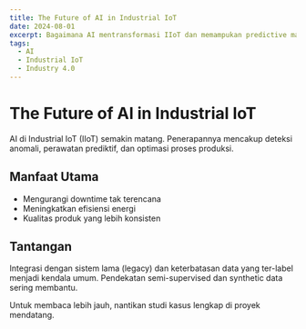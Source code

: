 ```yaml
---
title: The Future of AI in Industrial IoT
date: 2024-08-01
excerpt: Bagaimana AI mentransformasi IIoT dan memampukan predictive maintenance di lini produksi.
tags:
  - AI
  - Industrial IoT
  - Industry 4.0
---
```


# The Future of AI in Industrial IoT

AI di Industrial IoT (IIoT) semakin matang. Penerapannya mencakup deteksi anomali, perawatan prediktif, dan optimasi proses produksi.

## Manfaat Utama

- Mengurangi downtime tak terencana
- Meningkatkan efisiensi energi
- Kualitas produk yang lebih konsisten

## Tantangan

Integrasi dengan sistem lama (legacy) dan keterbatasan data yang ter-label menjadi kendala umum. Pendekatan semi-supervised dan synthetic data sering membantu.

Untuk membaca lebih jauh, nantikan studi kasus lengkap di proyek mendatang.

